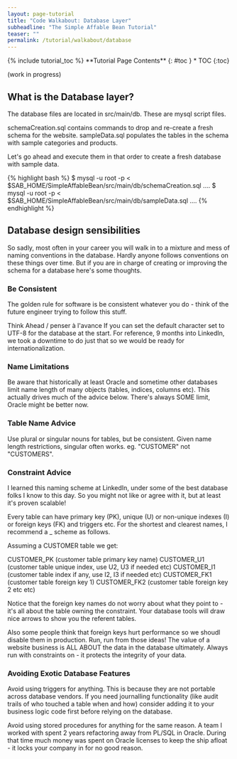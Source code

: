 ```yaml
---
layout: page-tutorial
title: "Code Walkabout: Database Layer"
subheadline: "The Simple Affable Bean Tutorial"
teaser: ""
permalink: /tutorial/walkabout/database
---
```

<div class="row t30">

<div class="medium-8 columns{% if page.sidebar == NULL %} medium-offset-2 end{% endif %}{% if page.sidebar == "left" %} medium-push-4{% endif %}" markdown="1">
<div class="panel radius" markdown="1">
{% include tutorial_toc %}
**Tutorial Page Contents**
{: #toc }
*  TOC
{:toc}
</div>
</div><!-- /.medium-4.columns -->



<div class="medium-8 medium-pull-4 columns" markdown="1">



</div><!-- /.medium-8.columns -->
</div><!-- /.row -->


(work in progress) 
## What is the Database layer?

The database files are located in src/main/db.  These are mysql script files.

schemaCreation.sql contains commands to drop and re-create a fresh schema for the website.
sampleData.sql populates the tables in the schema with sample categories and products.

Let's go ahead and execute them in that order to create a fresh database with sample data.

{% highlight bash %}
$ mysql -u root -p < $SAB_HOME/SimpleAffableBean/src/main/db/schemaCreation.sql
....
$ mysql -u root -p < $SAB_HOME/SimpleAffableBean/src/main/db/sampleData.sql
....
{% endhighlight %}
 
## Database design sensibilities

 
So sadly, most often in your career you will walk in to a mixture and mess of naming conventions in the database.
Hardly anyone follows conventions on these things over time.  But if you are in charge of creating or improving the schema for a database here's some thoughts.
 
### Be Consistent
The golden rule for software is be consistent whatever you do - think of the future engineer trying to follow this stuff.
 
Think Ahead / penser à l'avance
If you can set the default character set to UTF-8 for the database at the start. For reference, 9 months into LinkedIn, we took a downtime to do just that so we would be ready for internationalization.
 
### Name Limitations
Be aware that historically at least Oracle and sometime other databases limit name length of many objects (tables, indices, columns etc).  This actually drives much of the advice below.  There's always SOME limit, Oracle might be better now.
 
### Table Name Advice
Use plural or singular nouns for tables, but be consistent.  Given name length restrictions, singular often works. eg. "CUSTOMER" not "CUSTOMERS".
 
### Constraint Advice
I learned this naming scheme at LinkedIn, under some of the best database folks I know to this day.
So you might not like or agree with it, but at least it's proven scalable!
 
Every table can have primary key (PK), unique (U) or non-unique indexes (I) or foreign keys (FK) and triggers etc.
For the shortest and clearest names, I recommend a <table>_<type><number> scheme as follows.

Assuming a CUSTOMER table we get:

CUSTOMER_PK (customer table primary key name)
CUSTOMER_U1 (customer table unique index, use U2, U3 if needed etc)
CUSTOMER_I1 (customer table index if any, use I2, I3 if needed etc)
CUSTOMER_FK1 (customer table foreign key 1)
CUSTOMER_FK2 (customer table foreign key 2 etc etc)
 
Notice that the foreign key names do not worry about what they point to - it's all about the table owning the constraint.
Your database tools will draw nice arrows to show you the referent tables.
 
Also some people think that foreign keys hurt performance so we shoudl disable them in production.
Run, run from those ideas!  The value of a website business is ALL ABOUT the data in the database ultimately.
Always run with constraints on - it protects the integrity of your data.
 
### Avoiding Exotic Database Features
Avoid using triggers for anything.  This is because they are not portable across database vendors.  If you need journalling functionality (like audit trails of who touched a table when and how) consider adding it to your business logic code first before relying on the database.
 
Avoid using stored procedures for anything for the same reason.  A team I worked with spent 2 years refactoring away from PL/SQL in Oracle.  During that time much money was spent on Oracle licenses to keep the ship afloat - it locks your company in for no good reason.  


